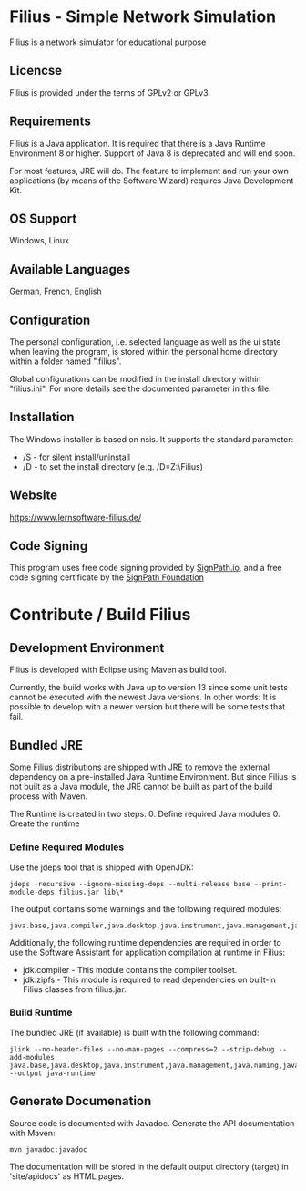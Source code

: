 # Filius - Simple Network Simulation
Filius is a network simulator for educational purpose

## Licencse
Filius is provided under the terms of GPLv2 or GPLv3.

## Requirements
Filius is a Java application. It is required that there is a Java Runtime Environment 8 or higher. Support of Java 8 is deprecated and will end soon.

For most features, JRE will do. The feature to implement and run your own applications (by means of the Software Wizard) requires Java Development Kit.

## OS Support
Windows, Linux

## Available Languages
German, French, English

## Configuration
The personal configuration, i.e. selected language as well as the ui state when leaving the program, is stored within the personal home directory within a folder named ".filius".

Global configurations can be modified in the install directory within "filius.ini". For more details see the documented parameter in this file.

## Installation
The Windows installer is based on nsis. It supports the standard parameter:
* /S - for silent install/uninstall
* /D - to set the install directory (e.g. /D=Z:\Filius)

## Website
https://www.lernsoftware-filius.de/

## Code Signing
This program uses free code signing provided by [SignPath.io](https://signpath.io?utm_source=foundation&utm_medium=gitlab&utm_campaign=filius), and a free code signing certificate by the [SignPath Foundation](https://signpath.org?utm_source=foundation&utm_medium=gitlab&utm_campaign=filius)

# Contribute / Build Filius

## Development Environment

Filius is developed with Eclipse using Maven as build tool.

Currently, the build works with Java up to version 13 since some unit tests cannot be executed with the newest Java versions. In other words: It is possible to develop with a newer version but there will be some tests that fail.

## Bundled JRE
Some Filius distributions are shipped with JRE to remove the external dependency on a pre-installed Java Runtime Environment. But since Filius is not built as a Java module, the JRE cannot be built as part of the build process with Maven.

The Runtime is created in two steps:
0. Define required Java modules
0. Create the runtime

### Define Required Modules
Use the jdeps tool that is shipped with OpenJDK:

```
jdeps -recursive --ignore-missing-deps --multi-release base --print-module-deps filius.jar lib\*
```

The output contains some warnings and the following required modules:

```
java.base,java.compiler,java.desktop,java.instrument,java.management,java.naming,java.sql,java.xml.crypto,jdk.unsupported
```

Additionally, the following runtime dependencies are required in order to use the Software Assistant for application compilation at runtime in Filius:
- jdk.compiler - This module contains the compiler toolset.
- jdk.zipfs - This module is required to read dependencies on built-in Filius classes from filius.jar.

### Build Runtime
The bundled JRE (if available) is built with the following command:

```
jlink --no-header-files --no-man-pages --compress=2 --strip-debug --add-modules java.base,java.desktop,java.instrument,java.management,java.naming,java.sql,java.xml.crypto,jdk.unsupported,java.compiler,jdk.compiler,jdk.zipfs --output java-runtime
```

## Generate Documenation
Source code is documented with Javadoc. Generate the API documentation with Maven:

```
mvn javadoc:javadoc
```
The documentation will be stored in the default output directory (target) in 'site/apidocs' as HTML pages.

